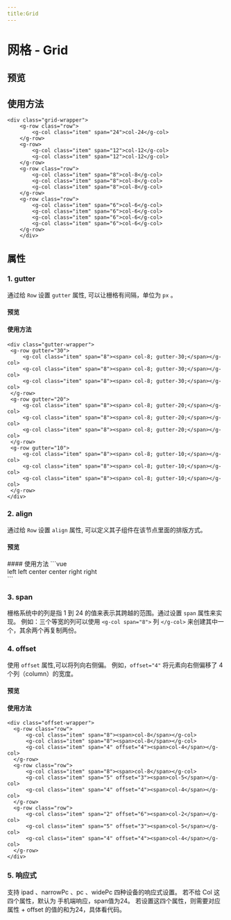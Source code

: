 ```yaml
---
title:Grid
---
```

# 网格 - Grid

## 预览
<ClientOnly>
<grid-show></grid-show>
</ClientOnly>

## 使用方法
```vue
<div class="grid-wrapper">
    <g-row class="row">
        <g-col class="item" span="24">col-24</g-col>
    </g-row>
    <g-row>
        <g-col class="item" span="12">col-12</g-col>
        <g-col class="item" span="12">col-12</g-col>
    </g-row>
    <g-row class="row">
        <g-col class="item" span="8">col-8</g-col>
        <g-col class="item" span="8">col-8</g-col>
        <g-col class="item" span="8">col-8</g-col>
    </g-row>
    <g-row class="row">
        <g-col class="item" span="6">col-6</g-col>
        <g-col class="item" span="6">col-6</g-col>
        <g-col class="item" span="6">col-6</g-col>
        <g-col class="item" span="6">col-6</g-col>
    </g-row>
    </div>
```

## 属性
### 1. gutter
通过给 ```Row``` 设置 ```gutter``` 属性, 可以让栅格有间隔，单位为 ```px``` 。

#### 预览
<ClientOnly>
<grid-gutter-show></grid-gutter-show>
</ClientOnly>

#### 使用方法
```vue
<div class="gutter-wrapper">
 <g-row gutter="30">
     <g-col class="item" span="8"><span> col-8; gutter-30;</span></g-col>
     <g-col class="item" span="8"><span> col-8; gutter-30;</span></g-col>
     <g-col class="item" span="8"><span> col-8; gutter-30;</span></g-col>
 </g-row>
 <g-row gutter="20">
     <g-col class="item" span="8"><span> col-8; gutter-20;</span></g-col>
     <g-col class="item" span="8"><span> col-8; gutter-20;</span></g-col>
     <g-col class="item" span="8"><span> col-8; gutter-20;</span></g-col>
 </g-row>
 <g-row gutter="10">
     <g-col class="item" span="8"><span> col-8; gutter-10;</span></g-col>
     <g-col class="item" span="8"><span> col-8; gutter-10;</span></g-col>
     <g-col class="item" span="8"><span> col-8; gutter-10;</span></g-col>
 </g-row>
</div>
```

### 2. align
通过给 ```Row``` 设置 ```align``` 属性, 可以定义其子组件在该节点里面的排版方式。

#### 预览
<ClientOnly>
<grid-align-show></grid-align-show>
</ClientOnly>
#### 使用方法
```vue
<div class="align-wrapper">
    <g-row class="row" align="left">
        <g-col class="item" span="8">left</g-col>
        <g-col class="item" span="8">left</g-col>
    </g-row>
    <g-row class="row" align="center">
        <g-col class="item" span="8">center</g-col>
        <g-col class="item" span="8">center</g-col>
    </g-row>
    <g-row class="row" align="right">
        <g-col class="item" span="8">right</g-col>
        <g-col class="item" span="8">right</g-col>
    </g-row>
    </div>
```

### 3. span
栅格系统中的列是指 1 到 24 的值来表示其跨越的范围。通过设置 ```span``` 属性来实现。 例如：三个等宽的列可以使用 ```<g-col span="8">``` 列 ```</g-col>``` 来创建其中一个，其余两个再复制两份。

### 4. offset
使用 ```offset``` 属性,可以将列向右侧偏。
例如，```offset="4"``` 将元素向右侧偏移了 4 个列（column）的宽度。

#### 预览
<ClientOnly>
<grid-offset-show></grid-offset-show>
</ClientOnly>

#### 使用方法
```vue
<div class="offset-wrapper">
  <g-row class="row">
      <g-col class="item" span="8"><span>col-8</span></g-col>
      <g-col class="item" span="8"><span>col-8</span></g-col>
      <g-col class="item" span="4" offset="4"><span>col-4</span></g-col>
  </g-row>
  <g-row class="row">
      <g-col class="item" span="8"><span>col-8</span></g-col>
      <g-col class="item" span="5" offset="3"><span>col-5</span></g-col>
      <g-col class="item" span="4" offset="4"><span>col-4</span></g-col>
  </g-row>
  <g-row class="row">
      <g-col class="item" span="2" offset="6"><span>col-2</span></g-col>
      <g-col class="item" span="5" offset="3"><span>col-5</span></g-col>
      <g-col class="item" span="4" offset="4"><span>col-4</span></g-col>
  </g-row>
</div>
```

### 5. 响应式
支持 ipad 、narrowPc 、pc 、widePc 四种设备的响应式设置。
若不给 Col 这四个属性，默认为 手机端响应，span值为24。
若设置这四个属性，则需要对应属性 + offset 的值的和为24，具体看代码。


